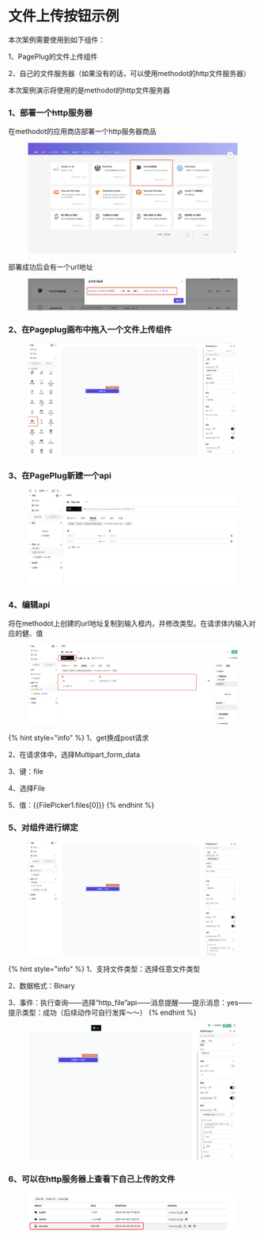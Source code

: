# 文件上传按钮示例

本次案例需要使用到如下组件：

1、PagePlug的文件上传组件

2、自己的文件服务器（如果没有的话，可以使用methodot的http文件服务器）

本次案例演示将使用的是methodot的http文件服务器



### 1、部署一个http服务器

在methodot的应用商店部署一个http服务器商品

<figure><img src=".gitbook/assets/image (14).png" alt=""><figcaption></figcaption></figure>

部署成功后会有一个url地址

<figure><img src=".gitbook/assets/image (5).png" alt=""><figcaption></figcaption></figure>

### 2、在Pageplug画布中拖入一个文件上传组件

<figure><img src=".gitbook/assets/image (2).png" alt=""><figcaption></figcaption></figure>

### 3、在PagePlug新建一个api

<figure><img src=".gitbook/assets/image (16).png" alt=""><figcaption></figcaption></figure>

### 4、编辑api

将在methodot上创建的url地址复制到输入框内，并修改类型。在请求体内输入对应的健、值

<figure><img src=".gitbook/assets/image (15).png" alt=""><figcaption></figcaption></figure>

{% hint style="info" %}
1、get换成post请求

2、在请求体中，选择Multipart\_form\_data

3、键：file

4、选择File

5、值：\{{FilePicker1.files\[0]\}}
{% endhint %}



### 5、对组件进行绑定

<figure><img src=".gitbook/assets/image (9).png" alt=""><figcaption></figcaption></figure>

{% hint style="info" %}
1、支持文件类型：选择任意文件类型

2、数据格式：Binary

3、事件：执行查询——选择“http\_file”api——消息提醒——提示消息：yes——提示类型：成功（后续动作可自行发挥～～）
{% endhint %}

<figure><img src=".gitbook/assets/image (7).png" alt=""><figcaption></figcaption></figure>

### 6、可以在http服务器上查看下自己上传的文件

<figure><img src=".gitbook/assets/image.png" alt=""><figcaption></figcaption></figure>
